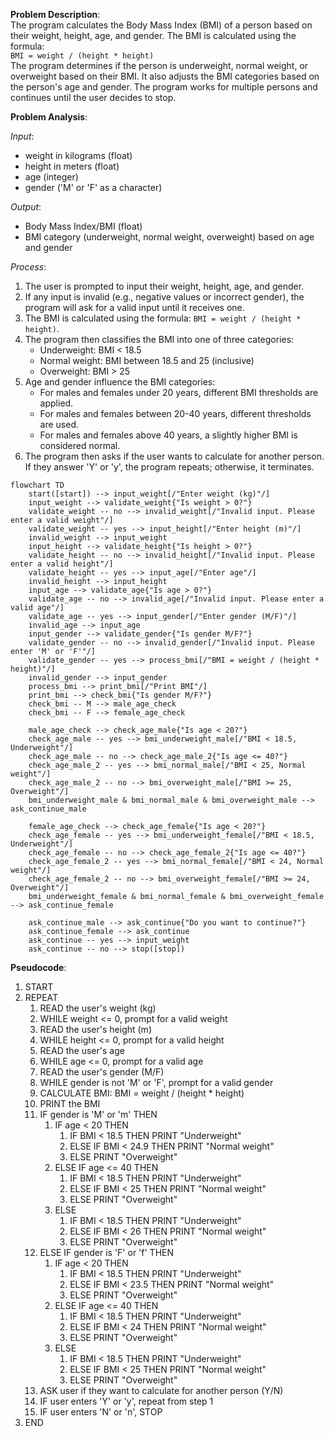 **Problem Description**:  
The program calculates the Body Mass Index (BMI) of a person based on their weight, height, age, and gender. The BMI is calculated using the formula:  
`BMI = weight / (height * height)`  
The program determines if the person is underweight, normal weight, or overweight based on their BMI. It also adjusts the BMI categories based on the person's age and gender. The program works for multiple persons and continues until the user decides to stop.

**Problem Analysis**:  

*Input*:  
- weight in kilograms (float)
- height in meters (float)
- age (integer)
- gender ('M' or 'F' as a character)

*Output*:  
- Body Mass Index/BMI (float)
- BMI category (underweight, normal weight, overweight) based on age and gender

*Process*:
1. The user is prompted to input their weight, height, age, and gender.
2. If any input is invalid (e.g., negative values or incorrect gender), the program will ask for a valid input until it receives one.
3. The BMI is calculated using the formula: `BMI = weight / (height * height)`.
4. The program then classifies the BMI into one of three categories:
   - Underweight: BMI < 18.5
   - Normal weight: BMI between 18.5 and 25 (inclusive)
   - Overweight: BMI > 25
5. Age and gender influence the BMI categories:
   - For males and females under 20 years, different BMI thresholds are applied.
   - For males and females between 20-40 years, different thresholds are used.
   - For males and females above 40 years, a slightly higher BMI is considered normal.
6. The program then asks if the user wants to calculate for another person. If they answer 'Y' or 'y', the program repeats; otherwise, it terminates.

```mermaid
flowchart TD
    start([start]) --> input_weight[/"Enter weight (kg)"/]
    input_weight --> validate_weight{"Is weight > 0?"}
    validate_weight -- no --> invalid_weight[/"Invalid input. Please enter a valid weight"/]
    validate_weight -- yes --> input_height[/"Enter height (m)"/]
    invalid_weight --> input_weight
    input_height --> validate_height{"Is height > 0?"}
    validate_height -- no --> invalid_height[/"Invalid input. Please enter a valid height"/]
    validate_height -- yes --> input_age[/"Enter age"/]
    invalid_height --> input_height
    input_age --> validate_age{"Is age > 0?"}
    validate_age -- no --> invalid_age[/"Invalid input. Please enter a valid age"/]
    validate_age -- yes --> input_gender[/"Enter gender (M/F)"/]
    invalid_age --> input_age
    input_gender --> validate_gender{"Is gender M/F?"}
    validate_gender -- no --> invalid_gender[/"Invalid input. Please enter 'M' or 'F'"/]
    validate_gender -- yes --> process_bmi[/"BMI = weight / (height * height)"/]
    invalid_gender --> input_gender
    process_bmi --> print_bmi[/"Print BMI"/]
    print_bmi --> check_bmi{"Is gender M/F?"}
    check_bmi -- M --> male_age_check
    check_bmi -- F --> female_age_check

    male_age_check --> check_age_male{"Is age < 20?"}
    check_age_male -- yes --> bmi_underweight_male[/"BMI < 18.5, Underweight"/]
    check_age_male -- no --> check_age_male_2{"Is age <= 40?"}
    check_age_male_2 -- yes --> bmi_normal_male[/"BMI < 25, Normal weight"/]
    check_age_male_2 -- no --> bmi_overweight_male[/"BMI >= 25, Overweight"/]
    bmi_underweight_male & bmi_normal_male & bmi_overweight_male --> ask_continue_male

    female_age_check --> check_age_female{"Is age < 20?"}
    check_age_female -- yes --> bmi_underweight_female[/"BMI < 18.5, Underweight"/]
    check_age_female -- no --> check_age_female_2{"Is age <= 40?"}
    check_age_female_2 -- yes --> bmi_normal_female[/"BMI < 24, Normal weight"/]
    check_age_female_2 -- no --> bmi_overweight_female[/"BMI >= 24, Overweight"/]
    bmi_underweight_female & bmi_normal_female & bmi_overweight_female --> ask_continue_female

    ask_continue_male --> ask_continue{"Do you want to continue?"}
    ask_continue_female --> ask_continue
    ask_continue -- yes --> input_weight
    ask_continue -- no --> stop([stop])
```
**Pseudocode**:

1. START
2. REPEAT
   1. READ the user's weight (kg)
   2. WHILE weight <= 0, prompt for a valid weight
   3. READ the user's height (m)
   4. WHILE height <= 0, prompt for a valid height
   5. READ the user's age
   6. WHILE age <= 0, prompt for a valid age
   7. READ the user's gender (M/F)
   8. WHILE gender is not 'M' or 'F', prompt for a valid gender
   9. CALCULATE BMI: BMI = weight / (height * height)
   10. PRINT the BMI
   11. IF gender is 'M' or 'm' THEN
       1. IF age < 20 THEN
           1. IF BMI < 18.5 THEN PRINT "Underweight"
           2. ELSE IF BMI < 24.9 THEN PRINT "Normal weight"
           3. ELSE PRINT "Overweight"
       2. ELSE IF age <= 40 THEN
           1. IF BMI < 18.5 THEN PRINT "Underweight"
           2. ELSE IF BMI < 25 THEN PRINT "Normal weight"
           3. ELSE PRINT "Overweight"
       3. ELSE
           1. IF BMI < 18.5 THEN PRINT "Underweight"
           2. ELSE IF BMI < 26 THEN PRINT "Normal weight"
           3. ELSE PRINT "Overweight"
   12. ELSE IF gender is 'F' or 'f' THEN
       1. IF age < 20 THEN
           1. IF BMI < 18.5 THEN PRINT "Underweight"
           2. ELSE IF BMI < 23.5 THEN PRINT "Normal weight"
           3. ELSE PRINT "Overweight"
       2. ELSE IF age <= 40 THEN
           1. IF BMI < 18.5 THEN PRINT "Underweight"
           2. ELSE IF BMI < 24 THEN PRINT "Normal weight"
           3. ELSE PRINT "Overweight"
       3. ELSE
           1. IF BMI < 18.5 THEN PRINT "Underweight"
           2. ELSE IF BMI < 25 THEN PRINT "Normal weight"
           3. ELSE PRINT "Overweight"
   13. ASK user if they want to calculate for another person (Y/N)
   14. IF user enters 'Y' or 'y', repeat from step 1
   15. IF user enters 'N' or 'n', STOP
3. END
